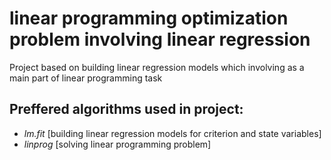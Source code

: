 # linear programming optimization problem involving linear regression

Project based on building linear regression models which involving as a main part of linear programming task

## Preffered algorithms used in project:
- *lm.fit* [building linear regression models for criterion and state variables]
- *linprog* [solving linear programming problem]

